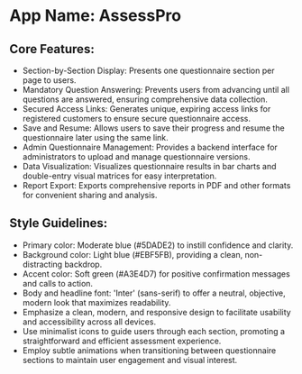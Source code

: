 # **App Name**: AssessPro

## Core Features:

- Section-by-Section Display: Presents one questionnaire section per page to users.
- Mandatory Question Answering: Prevents users from advancing until all questions are answered, ensuring comprehensive data collection.
- Secured Access Links: Generates unique, expiring access links for registered customers to ensure secure questionnaire access.
- Save and Resume: Allows users to save their progress and resume the questionnaire later using the same link.
- Admin Questionnaire Management: Provides a backend interface for administrators to upload and manage questionnaire versions.
- Data Visualization: Visualizes questionnaire results in bar charts and double-entry visual matrices for easy interpretation.
- Report Export: Exports comprehensive reports in PDF and other formats for convenient sharing and analysis.

## Style Guidelines:

- Primary color: Moderate blue (#5DADE2) to instill confidence and clarity.
- Background color: Light blue (#EBF5FB), providing a clean, non-distracting backdrop.
- Accent color: Soft green (#A3E4D7) for positive confirmation messages and calls to action.
- Body and headline font: 'Inter' (sans-serif) to offer a neutral, objective, modern look that maximizes readability.
- Emphasize a clean, modern, and responsive design to facilitate usability and accessibility across all devices.
- Use minimalist icons to guide users through each section, promoting a straightforward and efficient assessment experience.
- Employ subtle animations when transitioning between questionnaire sections to maintain user engagement and visual interest.